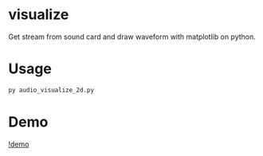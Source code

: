 # visualize
Get stream from sound card and draw waveform with matplotlib on python.

# Usage
```python
py audio_visualize_2d.py
```

# Demo

[!demo](demo/audio_visualize.mp4)